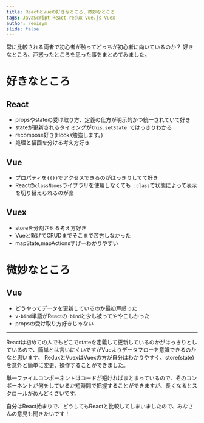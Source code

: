 ```yaml
---
title: ReactとVueの好きなところ、微妙なところ
tags: JavaScript React redux vue.js Vuex
author: reoisym
slide: false
---
```

常に比較される両者で初心者が触ってどっちが初心者に向いているのか？
好きなところ、戸惑ったところを思った事をまとめてみました。

# 好きなところ

## React
* propsやstateの受け取り方、定義の仕方が明示的かつ統一されていて好き
* stateが更新されるタイミングが```this.setState ```ではっきりわかる　
* recompose好き(Hooks勉強します。)
* 処理と描画を分ける考え方好き


## Vue

* プロパティを```{{}}```でアクセスできるのがはっきりしてて好き
* Reactの```classNames```ライブラリを使用しなくても``` :class```で状態によって表示を切り替えられるのが楽

## Vuex

* storeを分割させる考え方好き
* Vueと繋げてCRUDまでそこまで苦労しなかった
* mapState,mapActionsすげーわかりやすい


# 微妙なところ

## Vue
* どうやってデータを更新しているのか最初戸惑った
* ```v-bind```単語がReactの``` bind```と少し被ってややこしかった
* propsの受け取り方好きじゃない



---

Reactは初めての人でもどこでstateを定義して更新しているのかがはっきりとしているので、簡単とは言いにくいですがVueよりデータフローを意識できるのかなと思います。
ReduxとVuexはVuexの方が自分はわかりやすく、store(state)を意外と簡単に変更、操作することができました。

単一ファイルコンポーネントはコードが短ければまとまっているので、そのコンポーネントが何をしているか短時間で把握することができますが、長くなるとスクロールがめんどくさいです。


自分はReact始まりで、どうしてもReactと比較してしまいましたので、みなさんの意見も聞きたいです！



 